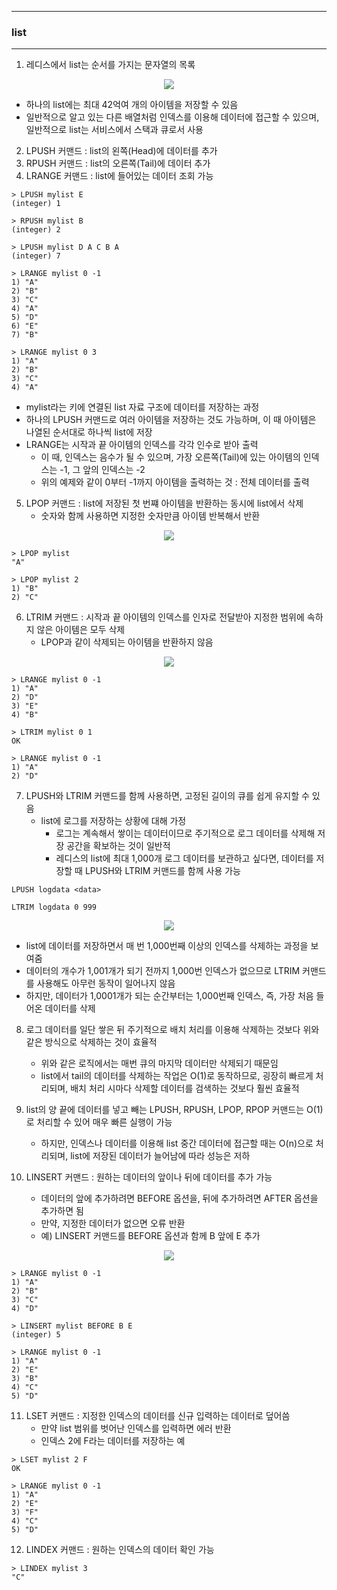 -----
### list
-----
1. 레디스에서 list는 순서를 가지는 문자열의 목록
<div align="center">
<img src="https://github.com/user-attachments/assets/c12ede2f-a5c2-43a9-94ce-9f40f6ce4415">
</div>

   - 하나의 list에는 최대 42억여 개의 아이템을 저장할 수 있음
   - 일반적으로 알고 있는 다른 배열처럼 인덱스를 이용해 데이터에 접근할 수 있으며, 일반적으로 list는 서비스에서 스택과 큐로서 사용

2. LPUSH 커맨드 : list의 왼쪽(Head)에 데이터를 추가
3. RPUSH 커맨드 : list의 오른쪽(Tail)에 데이터 추가
4. LRANGE 커맨드 : list에 들어있는 데이터 조회 가능
```redis
> LPUSH mylist E
(integer) 1

> RPUSH mylist B
(integer) 2

> LPUSH mylist D A C B A
(integer) 7

> LRANGE mylist 0 -1
1) "A"
2) "B"
3) "C"
4) "A"
5) "D"
6) "E"
7) "B"

> LRANGE mylist 0 3
1) "A"
2) "B"
3) "C"
4) "A"
```
   - mylist라는 키에 연결된 list 자료 구조에 데이터를 저장하는 과정
   - 하나의 LPUSH 커맨드로 여러 아이템을 저장하는 것도 가능하며, 이 때 아이템은 나열된 순서대로 하나씩 list에 저장
   - LRANGE는 시작과 끝 아이템의 인덱스를 각각 인수로 받아 출력
     + 이 때, 인덱스는 음수가 될 수 있으며, 가장 오른쪽(Tail)에 있는 아이템의 인덱스는 -1, 그 앞의 인덱스는 -2
     + 위의 예제와 같이 0부터 -1까지 아이템을 출력하는 것 : 전체 데이터를 출력

5. LPOP 커맨드 : list에 저장된 첫 번쨰 아이템을 반환하는 동시에 list에서 삭제
   - 숫자와 함께 사용하면 지정한 숫자만큼 아이템 반복해서 반환
<div align="center">
<img src="https://github.com/user-attachments/assets/5d253eba-13c5-47a9-8ae8-51903f0ee24b">
</div>

```redis
> LPOP mylist
"A"

> LPOP mylist 2
1) "B"
2) "C"
```

6. LTRIM 커맨드 : 시작과 끝 아이템의 인덱스를 인자로 전달받아 지정한 범위에 속하지 않은 아이템은 모두 삭제
   - LPOP과 같이 삭제되는 아이템을 반환하지 않음
<div align="center">
<img src="https://github.com/user-attachments/assets/3ae52c7e-8cea-48ca-acd2-312ba41ec279">
</div>

```redis
> LRANGE mylist 0 -1
1) "A"
2) "D"
3) "E"
4) "B"

> LTRIM mylist 0 1
OK

> LRANGE mylist 0 -1
1) "A"
2) "D"
```

7. LPUSH와 LTRIM 커맨드를 함께 사용하면, 고정된 길이의 큐를 쉽게 유지할 수 있음
   - list에 로그를 저장하는 상황에 대해 가정
     + 로그는 계속해서 쌓이는 데이터이므로 주기적으로 로그 데이터를 삭제해 저장 공간을 확보하는 것이 일반적
     + 레디스의 list에 최대 1,000개 로그 데이터를 보관하고 싶다면, 데이터를 저장할 때 LPUSH와 LTRIM 커맨드를 함께 사용 가능
```redis
LPUSH logdata <data>

LTRIM logdata 0 999
```
<div align="center">
<img src="https://github.com/user-attachments/assets/f6eec6bc-ec62-449a-956b-30a393caf489">
</div>

   - list에 데이터를 저장하면서 매 번 1,000번째 이상의 인덱스를 삭제하는 과정을 보여줌
   - 데이터의 개수가 1,001개가 되기 전까지 1,000번 인덱스가 없으므로 LTRIM 커맨드를 사용해도 아무런 동작이 일어나지 않음
   - 하지만, 데이터가 1,0001개가 되는 순간부터는 1,000번째 인덱스, 즉, 가장 처음 들어온 데이터를 삭제

8. 로그 데이터를 일단 쌓은 뒤 주기적으로 배치 처리를 이용해 삭제하는 것보다 위와 같은 방식으로 삭제하는 것이 효율적
   - 위와 같은 로직에서는 매번 큐의 마지막 데이터만 삭제되기 때문임
   - list에서 tail의 데이터를 삭제하는 작업은 O(1)로 동작하므로, 굉장히 빠르게 처리되며, 배치 처리 시마다 삭제할 데이터를 검색하는 것보다 훨씬 효율적

9. list의 양 끝에 데이터를 넣고 빼는 LPUSH, RPUSH, LPOP, RPOP 커맨드는 O(1)로 처리할 수 있어 매우 빠른 실행이 가능
    - 하지만, 인덱스나 데이터를 이용해 list 중간 데이터에 접근할 때는 O(n)으로 처리되며, list에 저장된 데이터가 늘어남에 따라 성능은 저하

10. LINSERT 커맨드 : 원하는 데이터의 앞이나 뒤에 데이터를 추가 가능
    - 데이터의 앞에 추가하려면 BEFORE 옵션을, 뒤에 추가하려면 AFTER 옵션을 추가하면 됨
    - 만약, 지정한 데이터가 없으면 오류 반환
    - 예) LINSERT 커맨드를 BEFORE 옵션과 함께 B 앞에 E 추가
<div align="center">
<img src="https://github.com/user-attachments/assets/0b3be46e-7ef1-4878-a1d5-2f49023a8baa">
</div>

```redis
> LRANGE mylist 0 -1
1) "A"
2) "B"
3) "C"
4) "D"

> LINSERT mylist BEFORE B E
(integer) 5

> LRANGE mylist 0 -1
1) "A"
2) "E"
3) "B"
4) "C"
5) "D"
```

11. LSET 커맨드 : 지정한 인덱스의 데이터를 신규 입력하는 데이터로 덮어씀
    - 만약 list 범위를 벗어난 인덱스를 입력하면 에러 반환
    - 인덱스 2에 F라는 데이터를 저장하는 예
```redis
> LSET mylist 2 F
OK

> LRANGE mylist 0 -1
1) "A"
2) "E"
3) "F"
4) "C"
5) "D"
```

12. LINDEX 커맨드 : 원하는 인덱스의 데이터 확인 가능
```redis
> LINDEX mylist 3
"C"
```
